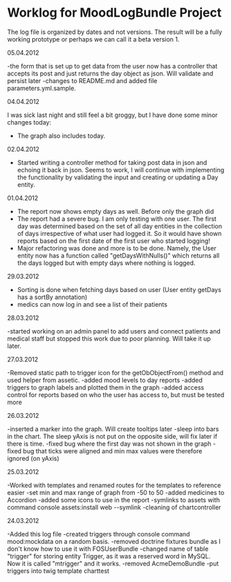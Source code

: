 Worklog for MoodLogBundle Project
==================================

The log file is organized by dates and not versions. The result will be a  fully working prototype or perhaps we
can call it a beta version 1.

05.04.2012

-the form that is set up to get data from the user now has a controller that accepts its post and just returns the day object as json. Will validate and persist later
-changes to README.md and added file parameters.yml.sample. 

04.04.2012

I was sick last night and still feel a bit groggy, but I have done some minor changes today:
- The graph also includes today.

02.04.2012

- Started writing a controller method for taking post data in json and echoing it back in json. Seems to work, I
will continue with implementing the functionality by validating the input and creating or updating a Day entity.

01.04.2012

- The report now shows empty days as well. Before only the graph did
- The report had a severe bug. I am only testing with one user. The first day was determined based on the set of all
day entities in the collection of days irrespective of what user had logged it. So it would have shown reports based on
the first date of the first user who started logging!
- Major refactoring was done and more is to be done. Namely, the User entity now has a function called "getDaysWithNulls()"
which returns all the days logged but with empty days where nothing is logged.

29.03.2012

- Sorting is done when fetching days based on user (User entity getDays has a sortBy annotation)
- medics can now log in and see a list of their patients

28.03.2012

-started working on an admin panel to add users and connect patients and medical staff but stopped this work due to poor
planning. Will take it up later.

27.03.2012

-Removed static path to trigger icon for the getObObjectFrom() method and used helper from assetic.
-added mood levels to day reports
-added triggers to graph labels and plotted them in the graph
-added access control for reports based on who the user has access to, but must be tested more

26.03.2012

-inserted a marker into the graph. Will create tooltips later
-sleep into bars in the chart. The sleep yAxis is not put on the opposite side, will fix later if there is time.
-fixed bug where the first day was not shown in the graph
-fixed bug that ticks were aligned and min max values were therefore ignored (on yAxis)

25.03.2012

-Worked with templates and renamed routes for the templates to reference easier
-set min and max range of graph from -50 to 50
-added medicines to Accordion
-added some icons to use in the report
-symlinks to assets with command console assets:install web --symlink
-cleaning of chartcontroller

24.03.2012

-Added this log file
-created triggers through console command mood:mockdata on a random basis.
-removed doctrine fixtures bundle as I don't know how to use it with FOSUserBundle
-changed name of table "trigger" for storing entity Trigger, as it was a reserved word in MySQL. Now it
	is called "mtrigger" and it works.
-removed AcmeDemoBundle
-put triggers into twig template charttest
